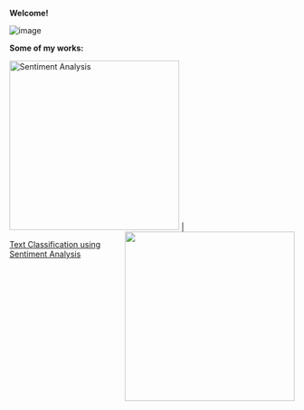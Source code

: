 **Welcome!**

![image](https://user-images.githubusercontent.com/91697032/144334944-538b28c3-ffd9-488d-b716-2e418dd9d5bd.png)

**Some of my works:**

<a href="https://github.com/mydatascienceprojects/Zinnia_Portfolio/blob/main/reviews-sentiment-analysis-95-7-accuracy.ipynb"> </a><img src="https://user-images.githubusercontent.com/91697032/144442015-293ea4f5-4cf6-487f-b515-b8fa97df0175.png" width="300" height="300" title="Sentiment Analysis"> | <img align="right" src="https://user-images.githubusercontent.com/91697032/144442015-293ea4f5-4cf6-487f-b515-b8fa97df0175.png" width="300" height="300"> </p>


[Text Classification using Sentiment Analysis](https://github.com/mydatascienceprojects/Zinnia_Portfolio/blob/main/reviews-sentiment-analysis-95-7-accuracy.ipynb)

